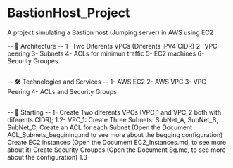 # BastionHost_Project
A project simulating a Bastion host (Jumping server) in AWS using EC2

-- 📐 Architecture --
  1- Two Diferents VPCs (Diferents IPV4 CIDR)
  2- VPC peering
  3- Subnets
  4- ACLs for minimun traffic 
  5- EC2 machines 
  6- Security Groupes

##

-- 🛠️ Technologies and Services --
  1- AWS EC2
  2- AWS VPC
  3- VPC Peering
  4- ACLs and Security Groups

##

-- 🔧 Starting --
  1- Create Two diferents VPCs (VPC_1 and VPC_2 both with diferents CIDR);
    1.2- VPC_1:
      Create Three Subnets: SubNet_A, SubNet_B, SubNet_C;
      Create an ACL for each Subnet (Open the Document ACL_Subnets_beggining.md to see more about the begging configuration)
      Create EC2 instances (Open the Document EC2_Instances.md, to see more about it)
      Create Security Groupes (Open the Document Sg.md, to see more about the configuration)
    1.3- 
